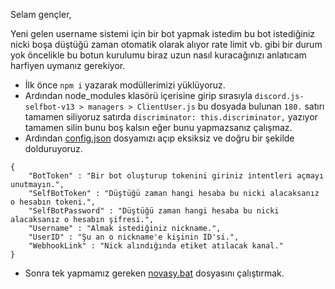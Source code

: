 Selam gençler,

Yeni gelen username sistemi için bir bot yapmak istedim bu bot istediğiniz nicki boşa düştüğü zaman otomatik olarak alıyor rate limit vb. gibi bir durum yok öncelikle bu botun kurulumu biraz uzun nasıl kuracağınızı anlatıcam harfiyen uymanız gerekiyor.

- İlk önce `npm i` yazarak modüllerimizi yüklüyoruz.
- Ardından node_modules klasörü içerisine girip sırasıyla `discord.js-selfbot-v13 > managers > ClientUser.js` bu dosyada bulunan `180.` satırı tamamen siliyoruz satırda `discriminator: this.discriminator,` yazıyor tamamen silin bunu boş kalsın eğer bunu yapmazsanız çalışmaz.
- Ardından <a href="https://github.com/novasy/Username-Snipper/blob/master/config.json" target="_blank">config.json</a> dosyamızı açıp eksiksiz ve doğru bir şekilde dolduruyoruz.

```
{
    "BotToken" : "Bir bot oluşturup tokenini giriniz intentleri açmayı unutmayın.",
    "SelfBotToken" : "Düştüğü zaman hangi hesaba bu nicki alacaksanız o hesabın tokeni.",
    "SelfBotPassword" : "Düştüğü zaman hangi hesaba bu nicki alacaksanız o hesabın şifresi.",
    "Username" : "Almak istediğiniz nickname.",
    "UserID" : "Şu an o nickname'e kişinin ID'si.", 
    "WebhookLink" : "Nick alındığında etiket atılacak kanal."
}
```

- Sonra tek yapmamız gereken <a href="https://github.com/novasy/Username-Snipper/blob/master/novasy.bat" target="_blank">novasy.bat</a> dosyasını çalıştırmak.

